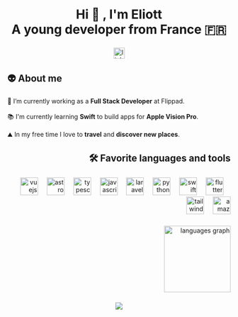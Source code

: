 <h1 align="center">Hi 👋 , I'm Eliott<br>A young developer from France 🇫🇷</h1>

###

<div align="center">
  <a href="https://fr.linkedin.com/in/eliott-oblinger-376533209" target="_blank">
    <img src="https://img.shields.io/static/v1?message=LinkedIn&logo=linkedin&label=&color=0077B5&logoColor=white&labelColor=&style=for-the-badge" height="25" alt="linkedin logo"  />
  </a>
</div>

###

<h2 align="left">👽 About me</h2>

###

<p align="left">💼 I’m currently working as a <strong>Full Stack Developer</strong> at Flippad.<br> <br>📚 I'm currently learning <strong>Swift</strong> to build apps for <strong>Apple Vision Pro</strong>.<br><br>⛰️ In my free time I love to <strong>travel</strong> and <strong>discover new places</strong>.</p>

###

<h2 align="right">🛠 Favorite languages and tools</h2>

###

<div align="right">
  <img src="https://cdn.simpleicons.org/vuedotjs/4FC08D" height="40" alt="vuejs logo"  />
  <img width="12" />
  <img src="https://cdn.simpleicons.org/astro/FF5D01" height="40" alt="astro logo"  />
  <img width="12" />
  <img src="https://cdn.simpleicons.org/typescript/3178C6" height="40" alt="typescript logo"  />
  <img width="12" />
  <img src="https://cdn.simpleicons.org/javascript/F7DF1E" height="40" alt="javascript logo"  />
  <img width="12" />
  <img src="https://cdn.simpleicons.org/laravel/FF2D20" height="40" alt="laravel logo"  />
  <img width="12" />
  <img src="https://cdn.simpleicons.org/python/3776AB" height="40" alt="python logo"  />
  <img width="12" />
  <img src="https://cdn.simpleicons.org/swift/F05138" height="40" alt="swift logo"  />
  <img width="12" />
  <img src="https://cdn.simpleicons.org/flutter/02569B" height="40" alt="flutter logo"  />
  <img width="12" />
  <img src="https://cdn.simpleicons.org/tailwindcss/06B6D4" height="40" alt="tailwindcss logo"  />
  <img width="12" />
  <img src="https://cdn.simpleicons.org/amazonaws/232F3E" height="40" alt="amazonwebservices logo"  />
</div>

###

<div align="right">
  <img src="https://github-readme-stats.vercel.app/api/top-langs?username=Eliott57&locale=en&hide_title=false&layout=compact&card_width=320&langs_count=5&theme=github_dark&hide_border=true&order=2" height="150" alt="languages graph"  />
</div>

###

<div align="center">
  <img src="https://visitor-badge.laobi.icu/badge?page_id=Eliott57.Eliott57&"  />
</div>

###
